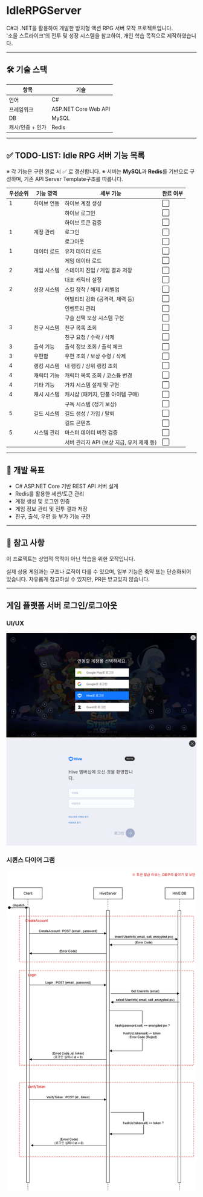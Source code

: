 # IdleRPGServer

C#과 .NET을 활용하여 개발한 방치형 액션 RPG 서버 모작 프로젝트입니다.  
'소울 스트라이크'의 전투 및 성장 시스템을 참고하여, 개인 학습 목적으로 제작하였습니다.

---

## 🛠 기술 스택

| 항목 | 기술 |
|------|------|
| 언어 | C# |
| 프레임워크 | ASP.NET Core Web API |
| DB | MySQL|
| 캐시/인증 + 인가 | Redis |
---


## ✅ TODO-LIST: Idle RPG 서버 기능 목록

※ 각 기능은 구현 완료 시 ✅ 로 갱신합니다.
※ 서버는 **MySQL**과 **Redis**를 기반으로 구성하며, 기존 API Server Template구조를 따릅니다.

| 우선순위 | 기능 영역       | 세부 기능                           | 완료 여부 |
|----------|----------------|------------------------------------|-----------|
| 1        | 하이브 연동     | 하이브 계정 생성                      | ⬜         |
|          |                | 하이브 로그인                        | ⬜         |
|          |                | 하이브 토큰 검증                     | ⬜         |
| 1        | 계정 관리       | 로그인                              | ⬜         |
|          |                | 로그아웃                             | ⬜         |
| 1        | 데이터 로드     | 유저 데이터 로드                      | ⬜         |
|          |                | 게임 데이터 로드                      | ⬜         |
| 2        | 게임 시스템     | 스테이지 진입 / 게임 결과 저장           | ⬜         |
|          |                | 대표 캐릭터 설정                       | ⬜         |
| 2        | 성장 시스템     | 스킬 장착 / 해제 / 레벨업                | ⬜         |
|          |                | 어빌리티 강화 (공격력, 체력 등)          | ⬜         |
|          |                | 인벤토리 관리                         | ⬜         |
|          |                | 구슬 선택 보상 시스템 구현               | ⬜         |
| 3        | 친구 시스템     | 친구 목록 조회                         | ⬜         |
|          |                | 친구 요청 / 수락 / 삭제                 | ⬜         |
| 3        | 출석 기능       | 출석 정보 조회 / 출석 체크               | ⬜         |
| 3        | 우편함          | 우편 조회 / 보상 수령 / 삭제              | ⬜         |
| 4        | 랭킹 시스템     | 내 랭킹 / 상위 랭킹 조회                  | ⬜         |
| 4        | 캐릭터 기능     | 캐릭터 목록 조회 / 코스튬 변경             | ⬜         |
| 4        | 기타 기능       | 가챠 시스템 설계 및 구현                  | ⬜         |
| 4        | 캐시 시스템      | 캐시샵 (패키지, 단품 아이템 구매)          | ⬜         |
|          |                | 구독 시스템 (정기 보상)                  | ⬜         |
| 5        | 길드 시스템     | 길드 생성 / 가입 / 탈퇴                   | ⬜         |
|          |                | 길드 콘텐츠                                    | ⬜         |
| 5        | 시스템 관리     | 마스터 데이터 버전 검증                   | ⬜         |
|          |                | 서버 관리자 API (보상 지급, 유저 제재 등) | ⬜         |


---



## 📌 개발 목표

- C# ASP.NET Core 기반 REST API 서버 설계
- Redis를 활용한 세션/토큰 관리
- 계정 생성 및 로그인 인증
- 게임 정보 관리 및 전투 결과 저장
- 친구, 출석, 우편 등 부가 기능 구현


---


## 📎 참고 사항
이 프로젝트는 상업적 목적이 아닌 학습을 위한 모작입니다.

실제 상용 게임과는 구조나 로직이 다를 수 있으며, 일부 기능은 축약 또는 단순화되어 있습니다.
자유롭게 참고하실 수 있지만, PR은 받고있지 않습니다.

---

## 게임 플랫폼 서버 로그인/로그아웃

### UI/UX

![로그인 화면1](login.png)
![로그인 화면2](login2.png)


### 시퀸스 다이어 그램

![Sequence Diagram](authenciationsequencediagram.png)

